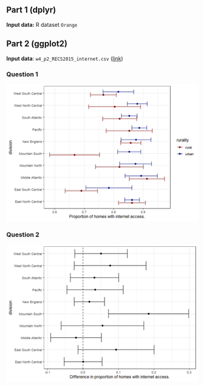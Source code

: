 ## Part 1 (dplyr)
**Input data:** R dataset `Orange`  

## Part 2 (ggplot2)  
**Input data**: `w4_p2_RECS2015_internet.csv` ([link](https://github.com/jbhender/Stats506_F20/blob/master/activities/week4/w4_p2_RECS2015_internet.csv))  

### Question 1  
![q1](./w4_p2_q1_plot.png)  
### Question 2  
![q2](./w4_p2_q2_plot.png)  
